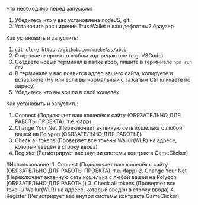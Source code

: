 Что необходимо перед запуском:
  1. Убедитесь что у вас установлена nodeJS, git
  2. Установите расширение TrustWallet в ваш дефолтный браузер

Как установить и запустить:
  1. `git clone https://github.com/maebeAss/abob`
  2. Открываете проект в любом код-редакторе (e.g. VSCode)
  3. Создаёте новый терминал в папке abob, пишите в терминале `npm run dev`
  4. В терминале у вас появится адрес вашего сайта, копируете и вставляете (Ну или если вы нормальный с зажатым Ctrl кликаете по адресу)
  5. Убедитесь что вы вошли в свой кошелёк

Как установить и запустить:
  1. Connect (Подключает ваш кошелёк к сайту (ОБЯЗАТЕЛЬНО ДЛЯ РАБОТЫ ПРОЕКТА), т.е. dapp)
  2. Change Your Net (Переключает актвиную сеть кошелька с любой вашей на Polygon (ОБЯЗАТЕЛЬНО ДЛЯ РАБОТЫ))
  3. Check all tokens (Проверяет все токены Wailur(WLR) на адресе, который введён в строку ввода)
  4. Register (Регистрирует вас внутри системы контракта GameClicker)

#Использование:
    1. Connect (Подключает ваш кошелёк к сайту (ОБЯЗАТЕЛЬНО ДЛЯ РАБОТЫ ПРОЕКТА), т.е. dapp)
    2. Change Your Net (Переключает актвиную сеть кошелька с любой вашей на Polygon (ОБЯЗАТЕЛЬНО ДЛЯ РАБОТЫ))
    3. Check all tokens (Проверяет все токены Wailur(WLR) на адресе, который введён в строку ввода)
    4. Register (Регистрирует вас внутри системы контракта GameClicker)
